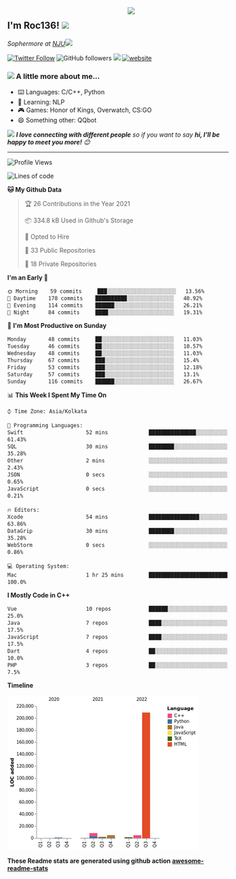 <img align='right' src="https://media.giphy.com/media/M9gbBd9nbDrOTu1Mqx/giphy.gif" width="230">
<h2>I'm Roc136! <img src="https://media.giphy.com/media/12oufCB0MyZ1Go/giphy.gif" width="50"></h2>
<p><em>Sophermore at <a href="http://www.nju.edu.cn">NJU</a><img src="https://media.giphy.com/media/WUlplcMpOCEmTGBtBW/giphy.gif" width="50"> 
</em></p>

[![Twitter Follow](https://img.shields.io/twitter/follow/Roc78862980?label=Follow)](https://twitter.com/intent/follow?screen_name=Roc78862980)
![GitHub followers](https://img.shields.io/github/followers/roc136?label=Follow&style=social)
![](https://visitor-badge.glitch.me/badge?page_id=Roc136.Roc136)
[![website](https://img.shields.io/badge/Website-46a2f1.svg?&style=flat-square&logo=Google-Chrome&logoColor=white&link=https://blog.roc136.top)](https://blog.roc136.top)
<!-- ![Waka Readme](https://github.com/anmol098/anmol098/workflows/Waka%20Readme/badge.svg) -->
<!-- [![Linkedin: anmol](https://img.shields.io/badge/-anmol-blue?style=flat-square&logo=Linkedin&logoColor=white&link=https://www.linkedin.com/in/anmol-p-singh/)](https://www.linkedin.com/in/anmol-p-singh/) -->

### <img src="https://media.giphy.com/media/VgCDAzcKvsR6OM0uWg/giphy.gif" width="50"> A little more about me...  

- ⌨️ Languages: C/C++, Python
- 🌱 Learning: NLP
- 🎮 Games: Honor of Kings, Overwatch, CS:GO
- 😄 Something other: QQbot

<img src="https://media.giphy.com/media/LnQjpWaON8nhr21vNW/giphy.gif" width="60"> <em><b>I love connecting with different people</b> so if you want to say <b>hi, I'll be happy to meet you more!</b> 😊</em>

---
<!--START_SECTION:waka-->
![Profile Views](http://img.shields.io/badge/Profile%20Views-793-blue)

![Lines of code](https://img.shields.io/badge/From%20Hello%20World%20I%27ve%20Written-1.3%20million%20lines%20of%20code-blue)

**🐱 My Github Data** 

> 🏆 26 Contributions in the Year 2021
 > 
> 📦 334.8 kB Used in Github's Storage 
 > 
> 💼 Opted to Hire
 > 
> 📜 33 Public Repositories 
 > 
> 🔑 18 Private Repositories  
 > 
**I'm an Early 🐤** 

```text
🌞 Morning    59 commits     ███░░░░░░░░░░░░░░░░░░░░░░   13.56% 
🌆 Daytime    178 commits    ██████████░░░░░░░░░░░░░░░   40.92% 
🌃 Evening    114 commits    ██████░░░░░░░░░░░░░░░░░░░   26.21% 
🌙 Night      84 commits     ████░░░░░░░░░░░░░░░░░░░░░   19.31%

```
📅 **I'm Most Productive on Sunday** 

```text
Monday       48 commits     ██░░░░░░░░░░░░░░░░░░░░░░░   11.03% 
Tuesday      46 commits     ██░░░░░░░░░░░░░░░░░░░░░░░   10.57% 
Wednesday    48 commits     ██░░░░░░░░░░░░░░░░░░░░░░░   11.03% 
Thursday     67 commits     ███░░░░░░░░░░░░░░░░░░░░░░   15.4% 
Friday       53 commits     ███░░░░░░░░░░░░░░░░░░░░░░   12.18% 
Saturday     57 commits     ███░░░░░░░░░░░░░░░░░░░░░░   13.1% 
Sunday       116 commits    ██████░░░░░░░░░░░░░░░░░░░   26.67%

```


📊 **This Week I Spent My Time On** 

```text
⌚︎ Time Zone: Asia/Kolkata

💬 Programming Languages: 
Swift                    52 mins             ███████████████░░░░░░░░░░   61.43% 
SQL                      30 mins             ████████░░░░░░░░░░░░░░░░░   35.28% 
Other                    2 mins              ░░░░░░░░░░░░░░░░░░░░░░░░░   2.43% 
JSON                     0 secs              ░░░░░░░░░░░░░░░░░░░░░░░░░   0.65% 
JavaScript               0 secs              ░░░░░░░░░░░░░░░░░░░░░░░░░   0.21%

🔥 Editors: 
Xcode                    54 mins             ████████████████░░░░░░░░░   63.86% 
DataGrip                 30 mins             ████████░░░░░░░░░░░░░░░░░   35.28% 
WebStorm                 0 secs              ░░░░░░░░░░░░░░░░░░░░░░░░░   0.86%

💻 Operating System: 
Mac                      1 hr 25 mins        █████████████████████████   100.0%

```

**I Mostly Code in C++** 

```text
Vue                      10 repos            ██████░░░░░░░░░░░░░░░░░░░   25.0% 
Java                     7 repos             ████░░░░░░░░░░░░░░░░░░░░░   17.5% 
JavaScript               7 repos             ████░░░░░░░░░░░░░░░░░░░░░   17.5% 
Dart                     4 repos             ██░░░░░░░░░░░░░░░░░░░░░░░   10.0% 
PHP                      3 repos             ██░░░░░░░░░░░░░░░░░░░░░░░   7.5%

```


**Timeline**

![Chart not found](https://raw.githubusercontent.com/Roc136/Roc136/master/charts/bar_graph.png) 


<!--END_SECTION:waka-->

**These Readme stats are generated using github action [awesome-readme-stats](https://github.com/Roc136/waka-readme-stats)**
